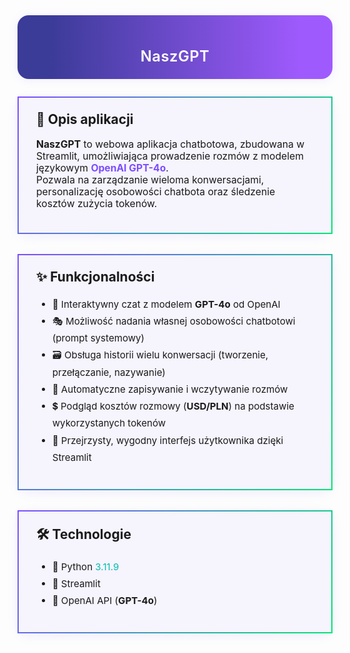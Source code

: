 <div style="border-radius: 18px; background: linear-gradient(90deg, #3b3b98 10%, #9f5afd 90%); padding: 18px 0 16px 0; margin-bottom: 28px; box-shadow: 0 2px 16px rgba(124,77,255,0.09); text-align:center;">
  <h1 style="color:#fff; font-size:1.7em; font-weight:600; margin-bottom:6px; display:inline-block; vertical-align:middle; letter-spacing:0.5px;">
    NaszGPT
  </h1>
</div>

<div style="border: 2.5px solid; border-image: linear-gradient(120deg, #7c4dff, #00e676) 1; border-radius: 20px; padding: 22px 28px; margin: 28px 0 32px 0; background: rgba(124,77,255,0.05); box-shadow: 0 4px 18px rgba(124,77,255,0.09);">
  <h2 style="margin-top:0;display:flex;align-items:center;gap:8px;">📝 Opis aplikacji</h2>
  <p style="font-size:1.12em;">
    <b>NaszGPT</b> to webowa aplikacja chatbotowa, zbudowana w Streamlit, umożliwiająca prowadzenie rozmów z modelem językowym <span style="color:#7c4dff;font-weight:bold;">OpenAI GPT-4o</span>.<br>
    Pozwala na zarządzanie wieloma konwersacjami, personalizację osobowości chatbota oraz śledzenie kosztów zużycia tokenów.
  </p>
</div>

<div style="border: 2.5px solid; border-image: linear-gradient(120deg, #7c4dff, #00e676) 1; border-radius: 20px; padding: 22px 28px; margin: 28px 0 32px 0; background: rgba(124,77,255,0.05); box-shadow: 0 4px 18px rgba(124,77,255,0.09);">
  <h2 style="margin-top:0;display:flex;align-items:center;gap:8px;">✨ Funkcjonalności</h2>
  <ul style="font-size:1.08em;line-height:1.8;">
    <li>💬 Interaktywny czat z modelem <b>GPT-4o</b> od OpenAI</li>
    <li>🎭 Możliwość nadania własnej osobowości chatbotowi (prompt systemowy)</li>
    <li>🗃️ Obsługa historii wielu konwersacji (tworzenie, przełączanie, nazywanie)</li>
    <li>💾 Automatyczne zapisywanie i wczytywanie rozmów</li>
    <li>💲 Podgląd kosztów rozmowy (<b>USD/PLN</b>) na podstawie wykorzystanych tokenów</li>
    <li>🌈 Przejrzysty, wygodny interfejs użytkownika dzięki Streamlit</li>
  </ul>
</div>

<div style="border: 2.5px solid; border-image: linear-gradient(120deg, #7c4dff, #00e676) 1; border-radius: 20px; padding: 22px 28px; margin: 28px 0 32px 0; background: rgba(124,77,255,0.05); box-shadow: 0 4px 18px rgba(124,77,255,0.09);">
  <h2 style="margin-top:0;display:flex;align-items:center;gap:8px;">🛠️ Technologie</h2>
  <ul style="font-size:1.08em;line-height:1.8;">
    <li>🐍 Python <span style="color:#00bfae;">3.11.9</span></li>
    <li>🚀 Streamlit</li>
    <li>🤖 OpenAI API (<b>GPT-4o</b>)</li>
  </ul>
</div>